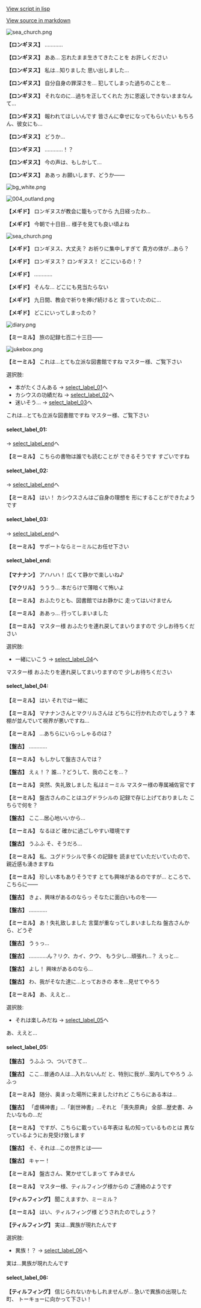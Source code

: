 [View script in lisp](../scripts/202316010.txt)

[View source in markdown](202316010.md)

![sea_church.png](../images/backgrounds/sea_church.png)

**【ロンギヌス】**
…………

**【ロンギヌス】**
ああ…
忘れたまま生きてきたことを
お許しください

**【ロンギヌス】**
私は…知りました
思い出しました…

**【ロンギヌス】**
自分自身の罪深さを…
犯してしまった過ちのことを…

**【ロンギヌス】**
それなのに…過ちを正してくれた
方に恩返しできないままなんて…

**【ロンギヌス】**
報われてほしいんです
皆さんに幸せになってもらいたい
もちろん、彼女にも…

**【ロンギヌス】**
どうか…

**【ロンギヌス】**
…………！？

**【ロンギヌス】**
今の声は、もしかして…

**【ロンギヌス】**
ああっ
お願いします、どうか――

![bg_white.png](../images/backgrounds/bg_white.png)

![004_outland.png](../images/backgrounds/004_outland.png)

**【メギド】**
ロンギヌスが教会に籠もってから
九日経ったわ…

**【メギド】**
今朝で十日目…
様子を見ても良い頃よね

![sea_church.png](../images/backgrounds/sea_church.png)

**【メギド】**
ロンギヌス、大丈夫？
お祈りに集中しすぎて
貴方の体が…あら？

**【メギド】**
ロンギヌス？
ロンギヌス！
どこにいるの！？

**【メギド】**
…………

**【メギド】**
そんな…
どこにも見当たらない

**【メギド】**
九日間、教会で祈りを捧げ続けると
言っていたのに…

**【メギド】**
どこにいってしまったの？

![diary.png](../images/backgrounds/diary.png)

**【ミーミル】**
旅の記録七百二十三日――

![jukebox.png](../images/backgrounds/jukebox.png)

**【ミーミル】**
これは…とても立派な図書館ですね
マスター様、ご覧下さい

選択肢:
- 本がたくさんある → [select_label_01](#select_label_01)へ
- カシウスの功績だね → [select_label_02](#select_label_02)へ
- 迷いそう… → [select_label_03](#select_label_03)へ

これは…とても立派な図書館ですね
マスター様、ご覧下さい

#### select_label_01:
 → [select_label_end](#select_label_end)へ

**【ミーミル】**
こちらの書物は誰でも読むことが
できるそうです
すごいですね

#### select_label_02:
 → [select_label_end](#select_label_end)へ

**【ミーミル】**
はい！
カシウスさんはご自身の理想を
形にすることができたようです

#### select_label_03:
 → [select_label_end](#select_label_end)へ

**【ミーミル】**
サポートならミーミルにお任せ下さい

#### select_label_end:

**【マナナン】**
アハハハ！
広くて静かで楽しいね♪

**【マクリル】**
ううう…
本だらけで薄暗くて怖いよ

**【ミーミル】**
おふたりとも、図書館ではお静かに
走ってはいけません

**【ミーミル】**
ああっ…
行ってしまいました

**【ミーミル】**
マスター様
おふたりを連れ戻してまいりますので
少しお待ちください

選択肢:
- 一緒にいこう → [select_label_04](#select_label_04)へ

マスター様
おふたりを連れ戻してまいりますので
少しお待ちください

#### select_label_04:

**【ミーミル】**
はい
それでは一緒に

**【ミーミル】**
マナナンさんとマクリルさんは
どちらに行かれたのでしょう？
本棚が並んでいて視界が悪いですね…

**【ミーミル】**
…あちらにいらっしゃるのは？

**【盤古】**
…………

**【ミーミル】**
もしかして盤古さんでは？

**【盤古】**
えぇ！？
誰…？どうして、我のことを…？

**【ミーミル】**
突然、失礼致しました
私はミーミル
マスター様の専属補佐官です

**【ミーミル】**
盤古さんのことはユグドラシルの
記録で存じ上げておりました
こちらで何を？

**【盤古】**
ここ…居心地いいから…

**【ミーミル】**
なるほど
確かに過ごしやすい環境です

**【盤古】**
うふふ
そ、そうだろ…

**【ミーミル】**
私、ユグドラシルで多くの記録を
読ませていただいていたので、
親近感も湧きますね

**【ミーミル】**
珍しい本もありそうです
とても興味があるのですが…
ところで、こちらに――

**【盤古】**
きょ、興味があるのならっ
そなたに面白いものを――

**【盤古】**
…………

**【ミーミル】**
あ！失礼致しました
言葉が重なってしまいましたね
盤古さんから、どうぞ

**【盤古】**
うぅっ…

**【盤古】**
…………ん？リク、カイ、クウ、
もう少し…頑張れ…？
えっと…

**【盤古】**
よし！
興味があるのなら…

**【盤古】**
わ、我がそなた達に…とっておきの
本を…見せてやろう

**【ミーミル】**
あ、ええと…

選択肢:
- それは楽しみだね → [select_label_05](#select_label_05)へ

あ、ええと…

#### select_label_05:

**【盤古】**
うふふ
つ、ついてきて…

**【盤古】**
ここ…普通の人は…入れないんだ
と、特別に我が…案内してやろう
ふふっ

**【ミーミル】**
随分、奥まった場所に来ましたけれど
こちらにある本は…

**【盤古】**
「虚構神書」…「創世神書」…それと
「喪失原典」
全部…歴史書、みたいなもの…だ

**【ミーミル】**
ですが、こちらに載っている年表は
私の知っているものとは
異なっているようにお見受け致します

**【盤古】**
そ、それは…この世界とは――

**【盤古】**
キャー！

**【ミーミル】**
盤古さん、驚かせてしまって
すみません

**【ミーミル】**
マスター様、ティルフィング様からの
ご連絡のようです

**【ティルフィング】**
聞こえますか、ミーミル？

**【ミーミル】**
はい、ティルフィング様
どうされたのでしょう？

**【ティルフィング】**
実は…異族が現れたんです

選択肢:
- 異族！？ → [select_label_06](#select_label_06)へ

実は…異族が現れたんです

#### select_label_06:

**【ティルフィング】**
信じられないかもしれませんが…
急いで異族の出現した町、
トーキョーに向かって下さい！
